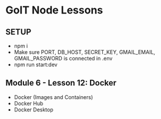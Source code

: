 # GoIT Node Lessons

## SETUP

- npm i
- Make sure PORT, DB_HOST, SECRET_KEY, GMAIL_EMAIL, GMAIL_PASSWORD is connected in .env
- npm run start:dev

## Module 6 - Lesson 12: Docker

- Docker (Images and Containers)
- Docker Hub
- Docker Desktop
